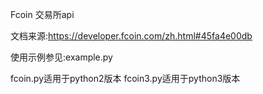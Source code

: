 Fcoin 交易所api

文档来源:https://developer.fcoin.com/zh.html#45fa4e00db

使用示例参见:example.py

fcoin.py适用于python2版本
fcoin3.py适用于python3版本
